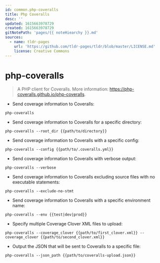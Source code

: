 ```yaml
---
id: common.php-coveralls
title: Php Coveralls
desc: ''
updated: 1615663978729
created: 1615663978729
gitNotePath: 'pages/{{ noteHiearchy }}.md'
sources:
  - name: tldr-pages
    url: 'https://github.com/tldr-pages/tldr/blob/master/LICENSE.md'
    license: Creative Commons
---
```

# php-coveralls

> A PHP client for Coveralls.
> More information: <https://php-coveralls.github.io/php-coveralls>.

- Send coverage information to Coveralls:

`php-coveralls`

- Send coverage information to Coveralls for a specific directory:

`php-coveralls --root_dir {{path/to/directory}}`

- Send coverage information to Coveralls with a specific config:

`php-coveralls --config {{path/to/.coveralls.yml}}`

- Send coverage information to Coveralls with verbose output:

`php-coveralls --verbose`

- Send coverage information to Coveralls excluding source files with no executable statements:

`php-coveralls --exclude-no-stmt`

- Send coverage information to Coveralls with a specific environment name:

`php-coveralls --env {{test|dev|prod}}`

- Specify multiple Coverage Clover XML files to upload:

`php-coveralls --coverage_clover {{path/to/first_clover.xml}} --coverage_clover {{path/to/second_clover.xml}}`

- Output the JSON that will be sent to Coveralls to a specific file:

`php-coveralls --json_path {{path/to/coveralls-upload.json}}`

